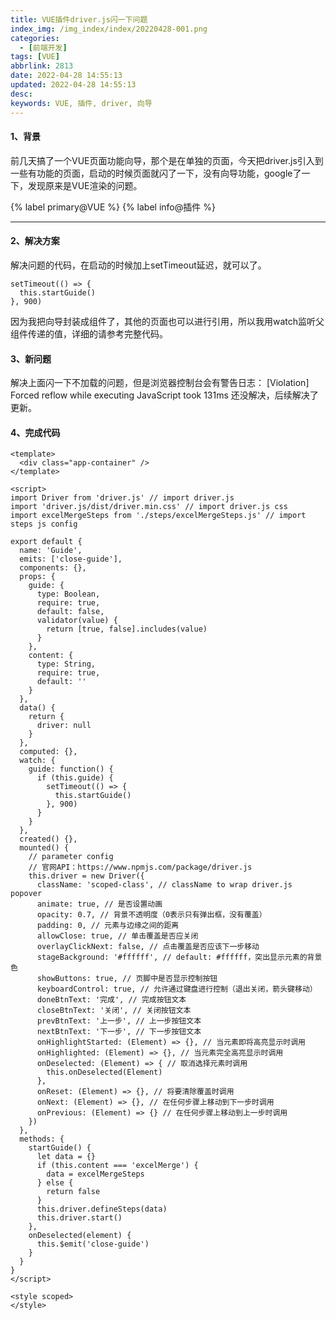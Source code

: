 ```yaml
---
title: VUE插件driver.js闪一下问题
index_img: /img_index/index/20220428-001.png
categories:
  - [前端开发]
tags: [VUE]
abbrlink: 2813
date: 2022-04-28 14:55:13
updated: 2022-04-28 14:55:13
desc:
keywords: VUE, 插件, driver, 向导
---
```


#### 1、背景
前几天搞了一个VUE页面功能向导，那个是在单独的页面，今天把driver.js引入到一些有功能的页面，启动的时候页面就闪了一下，没有向导功能，google了一下，发现原来是VUE渲染的问题。


{% label primary@VUE %} {% label info@插件 %}

<!--more-->
<hr />


#### 2、解决方案

解决问题的代码，在启动的时候加上setTimeout延迟，就可以了。
```
setTimeout(() => {
  this.startGuide()
}, 900)
```
因为我把向导封装成组件了，其他的页面也可以进行引用，所以我用watch监听父组件传递的值，详细的请参考完整代码。

#### 3、新问题

解决上面闪一下不加载的问题，但是浏览器控制台会有警告日志：
[Violation] Forced reflow while executing JavaScript took 131ms
还没解决，后续解决了更新。

#### 4、完成代码

```
<template>
  <div class="app-container" />
</template>

<script>
import Driver from 'driver.js' // import driver.js
import 'driver.js/dist/driver.min.css' // import driver.js css
import excelMergeSteps from './steps/excelMergeSteps.js' // import steps js config

export default {
  name: 'Guide',
  emits: ['close-guide'],
  components: {},
  props: {
    guide: {
      type: Boolean,
      require: true,
      default: false,
      validator(value) {
        return [true, false].includes(value)
      }
    },
    content: {
      type: String,
      require: true,
      default: ''
    }
  },
  data() {
    return {
      driver: null
    }
  },
  computed: {},
  watch: {
    guide: function() {
      if (this.guide) {
        setTimeout(() => {
          this.startGuide()
        }, 900)
      }
    }
  },
  created() {},
  mounted() {
    // parameter config
    // 官网API：https://www.npmjs.com/package/driver.js
    this.driver = new Driver({
      className: 'scoped-class', // className to wrap driver.js popover
      animate: true, // 是否设置动画
      opacity: 0.7, // 背景不透明度（0表示只有弹出框，没有覆盖）
      padding: 0, // 元素与边缘之间的距离
      allowClose: true, // 单击覆盖是否应关闭
      overlayClickNext: false, // 点击覆盖是否应该下一步移动
      stageBackground: '#ffffff', // default: #ffffff，突出显示元素的背景色
      showButtons: true, // 页脚中是否显示控制按钮
      keyboardControl: true, // 允许通过键盘进行控制（退出关闭，箭头键移动）
      doneBtnText: '完成', // 完成按钮文本
      closeBtnText: '关闭', // 关闭按钮文本
      prevBtnText: '上一步', // 上一步按钮文本
      nextBtnText: '下一步', // 下一步按钮文本
      onHighlightStarted: (Element) => {}, // 当元素即将高亮显示时调用
      onHighlighted: (Element) => {}, // 当元素完全高亮显示时调用
      onDeselected: (Element) => { // 取消选择元素时调用
        this.onDeselected(Element)
      },
      onReset: (Element) => {}, // 将要清除覆盖时调用
      onNext: (Element) => {}, // 在任何步骤上移动到下一步时调用
      onPrevious: (Element) => {} // 在任何步骤上移动到上一步时调用
    })
  },
  methods: {
    startGuide() {
      let data = {}
      if (this.content === 'excelMerge') {
        data = excelMergeSteps
      } else {
        return false
      }
      this.driver.defineSteps(data)
      this.driver.start()
    },
    onDeselected(element) {
      this.$emit('close-guide')
    }
  }
}
</script>

<style scoped>
</style>
```
